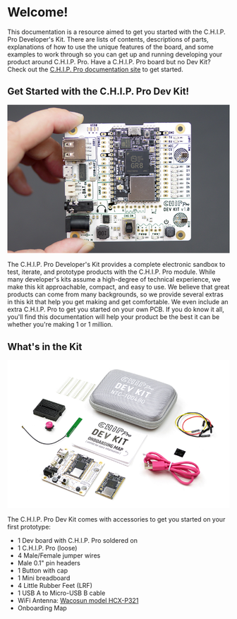 # Welcome!

This documentation is a resource aimed to get you started with the C.H.I.P. Pro Developer's Kit. There are lists of contents, descriptions of parts, explanations of how to use the unique features of the board, and some examples to work through so you can get up and running developing your product around C.H.I.P. Pro. Have a C.H.I.P. Pro board but no Dev Kit? Check out the [C.H.I.P. Pro documentation site](/chip_pro) to get started.

## Get Started with the C.H.I.P. Pro Dev Kit!

![C.H.I.P. Pro](/images/hero.jpg)

The C.H.I.P. Pro Developer's Kit provides a complete electronic sandbox to test, iterate, and prototype products with the C.H.I.P. Pro module. While many developer's kits assume a high-degree of technical experience, we make this kit approachable, compact, and easy to use. 
We believe that great products can come from many backgrounds, so we provide several extras in this kit that help you get making and get comfortable. We even include an extra C.H.I.P. Pro to get you started on your own PCB. If you do know it all, you'll find this documentation will help your product be the best it can be whether you're making 1 or 1 million.


## What's in the Kit

![C.H.I.P. Pro Dev Kit Package Contents](/images/kitContents.jpg)

The C.H.I.P. Pro Dev Kit comes with accessories to get you started on your first prototype:

* 1 Dev board with C.H.I.P. Pro soldered on
* 1 C.H.I.P. Pro (loose)
* 4 Male/Female jumper wires
* Male 0.1" pin headers
* 1 Button with cap
* 1 Mini breadboard
* 4 Little Rubber Feet (LRF)
* 1 USB A to Micro-USB B cable
* WiFi Antenna: [Wacosun model HCX-P321](https://github.com/NextThingCo/CHIP_Pro-Hardware/blob/master/v1.0/Component%20Datasheets/FCCID.io-PCB-Antenna-Spec-2656771.pdf)
* Onboarding Map

